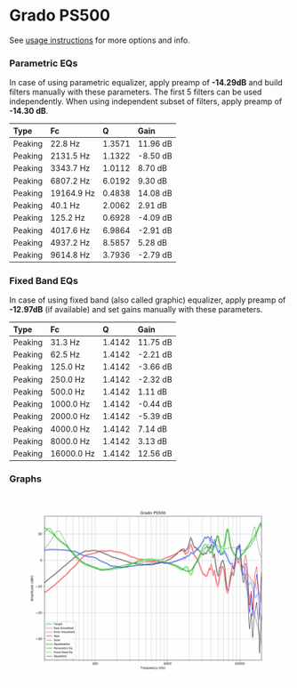 # Grado PS500
See [usage instructions](https://github.com/jaakkopasanen/AutoEq#usage) for more options and info.

### Parametric EQs
In case of using parametric equalizer, apply preamp of **-14.29dB** and build filters manually
with these parameters. The first 5 filters can be used independently.
When using independent subset of filters, apply preamp of **-14.30 dB**.

| Type    | Fc         |      Q | Gain     |
|:--------|:-----------|:-------|:---------|
| Peaking | 22.8 Hz    | 1.3571 | 11.96 dB |
| Peaking | 2131.5 Hz  | 1.1322 | -8.50 dB |
| Peaking | 3343.7 Hz  | 1.0112 | 8.70 dB  |
| Peaking | 6807.2 Hz  | 6.0192 | 9.30 dB  |
| Peaking | 19164.9 Hz | 0.4838 | 14.08 dB |
| Peaking | 40.1 Hz    | 2.0062 | 2.91 dB  |
| Peaking | 125.2 Hz   | 0.6928 | -4.09 dB |
| Peaking | 4017.6 Hz  | 6.9864 | -2.91 dB |
| Peaking | 4937.2 Hz  | 8.5857 | 5.28 dB  |
| Peaking | 9614.8 Hz  | 3.7936 | -2.79 dB |

### Fixed Band EQs
In case of using fixed band (also called graphic) equalizer, apply preamp of **-12.97dB**
(if available) and set gains manually with these parameters.

| Type    | Fc         |      Q | Gain     |
|:--------|:-----------|:-------|:---------|
| Peaking | 31.3 Hz    | 1.4142 | 11.75 dB |
| Peaking | 62.5 Hz    | 1.4142 | -2.21 dB |
| Peaking | 125.0 Hz   | 1.4142 | -3.66 dB |
| Peaking | 250.0 Hz   | 1.4142 | -2.32 dB |
| Peaking | 500.0 Hz   | 1.4142 | 1.11 dB  |
| Peaking | 1000.0 Hz  | 1.4142 | -0.44 dB |
| Peaking | 2000.0 Hz  | 1.4142 | -5.39 dB |
| Peaking | 4000.0 Hz  | 1.4142 | 7.14 dB  |
| Peaking | 8000.0 Hz  | 1.4142 | 3.13 dB  |
| Peaking | 16000.0 Hz | 1.4142 | 12.56 dB |

### Graphs
![](./Grado%20PS500.png)